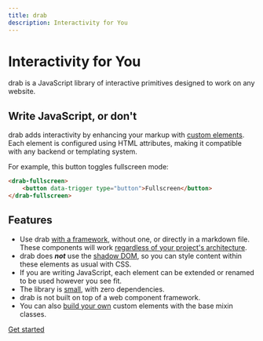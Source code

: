 ```yaml
---
title: drab
description: Interactivity for You
---
```


# Interactivity for You

drab is a JavaScript library of interactive primitives designed to work on any website.

## Write JavaScript, or don't

drab adds interactivity by enhancing your markup with [custom elements](https://developer.mozilla.org/en-US/docs/Web/API/Web_components/Using_custom_elements). Each element is configured using HTML attributes, making it compatible with any backend or templating system.

For example, this button toggles fullscreen mode:

```html
<drab-fullscreen>
	<button data-trigger type="button">Fullscreen</button>
</drab-fullscreen>
```

## Features

- Use drab [with a framework](/frameworks/), without one, or directly in a markdown file. These components will work [regardless of your project's architecture](https://jakelazaroff.com/words/web-components-will-outlive-your-javascript-framework/).
- drab does **_not_** use the [shadow DOM](https://developer.mozilla.org/en-US/docs/Web/API/Web_components/Using_shadow_DOM), so you can style content within these elements as usual with CSS.
- If you are writing JavaScript, each element can be extended or renamed to be used however you see fit.
- The library is [small](https://bundlephobia.com/package/drab), with zero dependencies.
- drab is not built on top of a web component framework.
- You can also [build your own](/custom/) custom elements with the base mixin classes.

[Get started](/getting-started/)
